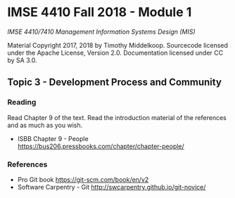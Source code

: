 # IMSE 4410 Fall 2018 - Module 1

*IMSE 4410/7410 Management Information Systems Design (MIS)*

Material Copyright 2017, 2018 by Timothy Middelkoop. Sourcecode licensed under the Apache License, Version 2.0. Documentation licensed under CC by SA 3.0.

## Topic 3 - Development Process and Community

### Reading
Read Chapter 9 of the text.  Read the introduction material of the references and as much as you wish.
* ISBB Chapter 9 - People https://bus206.pressbooks.com/chapter/chapter-people/

### References
* Pro Git book https://git-scm.com/book/en/v2
* Software Carpentry - Git http://swcarpentry.github.io/git-novice/
